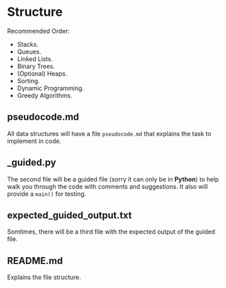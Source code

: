 # Structure

Recommended Order:
- Stacks.
- Queues.
- Linked Lists.
- Binary Trees.
- (Optional) Heaps.
- Sorting.
- Dynamic Programming.
- Greedy Algorithms.

## pseudocode.md
All data structures will have a file ```pseudocode.md``` that explains the task to implement in code. 

## _guided.py
The second file will be a guided file (sorry it can only be in **Python**) to help walk you through the code with comments and suggestions. It also will provide a ```main()``` for testing.

## expected_guided_output.txt
Somtimes, there will be a third file with the expected output of the guided file. 

## README.md
Explains the file structure.
